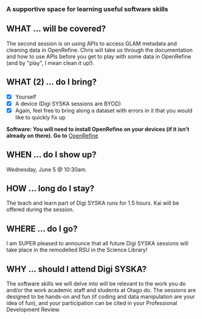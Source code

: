 ### A supportive space for learning useful software skills

## WHAT ... will be covered?
The second session is on using APIs to access GLAM metadata and cleaning data in OpenRefine. Chris will take us through the documentation and how to use APIs before you get to play with some data in OpenRefine (and by "play", I mean clean it up!).   

## WHAT (2) ... do I bring?
- [x]  Yourself
- [x]  A device (Digi SYSKA sessions are BYOD)
- [x]  Again, feel free to bring along a dataset with errors in it that you would like to quickly fix up

**Software: You will need to install OpenRefine on your devices (if it isn't already on there). Go to** [OpenRefine](http://openrefine.org/download.html)

## WHEN ... do I show up?
Wednesday, June 5 @ 10:30am. 

## HOW ... long do I stay?
The teach and learn part of Digi SYSKA runs for 1.5 hours. Kai will be offered during the session.

## WHERE ... do I go?
I am SUPER pleased to announce that all future Digi SYSKA sessions will take place in the remodelled RSU in the Science Library!

## WHY ... should I attend Digi SYSKA?
The software skills we will delve into will be relevant to the work you do and/or the work academic staff and students at Otago do. The sessions are designed to be hands-on and fun (if coding and data manipulation are your idea of fun), and your participation can be cited in your Professional Development Review. 

